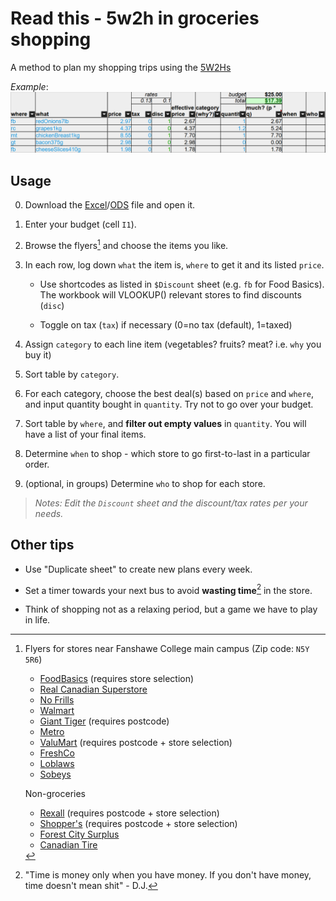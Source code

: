 # Read this - 5w2h in groceries shopping

A method to plan my shopping trips using the [5W2Hs](https://www.indeed.com/career-advice/career-development/5w2h-analysis)

_Example_:
![Example](header.png)

## Usage

0. Download the [Excel](https://github.com/skedastically/groceries-5w2h/raw/main/groceries.xlsx)/[ODS](https://github.com/skedastically/groceries-5w2h/raw/main/groceries.ods) file and open it.

1. Enter your budget (cell `I1`).

2. Browse the flyers[^1] and choose the items you like.

3. In each row, log down `what` the item is, `where` to get it and its listed `price`.

   - Use shortcodes as listed in `$Discount` sheet (e.g. `fb` for Food Basics). The workbook will VLOOKUP() relevant stores to find discounts (`disc`)

   - Toggle on tax (`tax`) if necessary (0=no tax (default), 1=taxed)

4. Assign `category` to each line item (vegetables? fruits? meat? i.e. `why` you buy it)

5. Sort table by `category`.

6. For each category, choose the best deal(s) based on `price` and `where`, and input quantity bought in `quantity`. Try not to go over your budget.

7. Sort table by `where`, and **filter out empty values** in `quantity`. You will have a list of your final items.

8. Determine `when` to shop - which store to go first-to-last in a particular order.

9. (optional, in groups) Determine `who` to shop for each store.

> *Notes: Edit the `Discount` sheet and the discount/tax rates per your needs.*

## Other tips

- Use "Duplicate sheet" to create new plans every week.

- Set a timer towards your next bus to avoid **wasting time**[^2] in the store.

- Think of shopping not as a relaxing period, but a game we have to play in life.

[^1]: Flyers for stores near Fanshawe College main campus (Zip code: `N5Y 5R6`)
    - [FoodBasics](https://foodbasics.ca/flyer.en.html) (requires store selection)
    - [Real Canadian Superstore](https://www.realcanadiansuperstore.ca/print-flyer)
    - [No Frills](https://www.nofrills.ca/print-flyer)
    - [Walmart](https://www.walmart.ca/flyer)
    - [Giant Tiger](https://www.gianttiger.com/collections/flyers-and-deals?view=flyers) (requires postcode)
    - [Metro](https://www.metro.ca/en/flyer)
    - [ValuMart](https://www.valumart.ca/print-flyer) (requires postcode + store selection)
    - [FreshCo](https://freshco.com/flyer/)
    - [Loblaws](https://www.loblaws.ca/print-flyer)
    - [Sobeys](https://www.sobeys.com/en/flyer/)

    Non-groceries
    
    - [Rexall](https://www.rexall.ca/eflyer/) (requires postcode + store selection)
    - [Shopper's](https://www.shoppersdrugmart.ca/en/flyer) (requires postcode + store selection)
    - [Forest City Surplus](https://www.fcsurplus.com/flyer.pdf)
    - [Canadian Tire](https://www.canadiantire.ca/en/flyer.html)

[^2]: "Time is money only when you have money. If you don't have money, time doesn't mean shit" - D.J.
